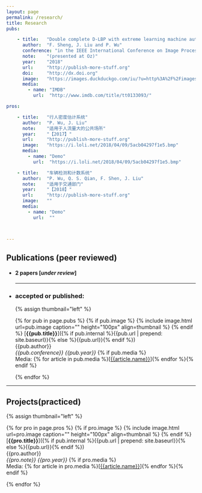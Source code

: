 ```yaml
---
layout: page
permalink: /research/
title: Research
pubs:

    - title:   "Double complete D-LBP with extreme learning machine auto-encoder and cascade forest for facial expression analysis"
      author:  "F. Sheng, J. Liu and P. Wu"
      conference: "in the IEEE International Conference on Image Processing (ICIP)"
      note:    "(presented at Oz)"
      year:    "2018"
      url:     "http://publish-more-stuff.org"
      doi:     "http://dx.doi.org"
      image:   "https://images.duckduckgo.com/iu/?u=http%3A%2F%2Fimages.moviepostershop.com%2Fthe-matrix-movie-poster-1999-1020518087.jpg&f=1"
      media:
        - name: "IMDB"
          url:  "http://www.imdb.com/title/tt0133093/"

pros:

    - title:   "行人密度估计系统"
      author:  "P. Wu, J. Liu"
      note:    "适用于人流量大的公共场所"
      year:    "【2017】"
      url:     "http://publish-more-stuff.org"
      image:   "https://i.loli.net/2018/04/09/5acb04297f1e5.bmp"
      media:
        - name: "Demo"
          url:  "https://i.loli.net/2018/04/09/5acb04297f1e5.bmp"

    - title:   "车辆检测和计数系统"
      author:  "P. Wu, Q. S. Qian, F. Shen, J. Liu"
      note:    "适用于交通部门"
      year:    "【2018】"
      url:     "http://publish-more-stuff.org"
      image:   ""
      media:
        - name: "Demo"
          url:  ""



---
```


## Publications (peer reviewed)

- #### 2 papers [*under review*]

  ---

  

- ### accepted or published:

  {% assign thumbnail="left" %}

  {% for pub in page.pubs %}
  {% if pub.image %}
  {% include image.html url=pub.image caption="" height="100px" align=thumbnail %}
  {% endif %}
  [**{{pub.title}}**]({% if pub.internal %}{{pub.url | prepend: site.baseurl}}{% else %}{{pub.url}}{% endif %})<br />
  {{pub.author}}<br />
  *{{pub.conference}}*
   *{{pub.year}}* 
  {% if pub.media %}<br />Media: {% for article in pub.media %}[[{{article.name}}]({{article.url}})]{% endfor %}{% endif %}

  {% endfor %}

  

---

## Projects(practiced)

{% assign thumbnail="left" %}

{% for pro in page.pros %}
{% if pro.image %}
{% include image.html url=pro.image caption="" height="100px" align=thumbnail %}
{% endif %}
[**{{pro.title}}**]({% if pub.internal %}{{pub.url | prepend: site.baseurl}}{% else %}{{pub.url}}{% endif %})<br />
{{pro.author}}<br />
*{{pro.note}}*
 *{{pro.year}}* 
{% if pro.media %}<br />Media: {% for article in pro.media %}[[{{article.name}}]({{article.url}})]{% endfor %}{% endif %}

{% endfor %}

